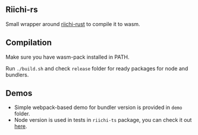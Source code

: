 ## Riichi-rs

Small wrapper around [riichi-rust](https://github.com/MahjongPantheon/riichi-rust) to compile it to wasm.

## Compilation

Make sure you have wasm-pack installed in PATH.

Run `./build.sh` and check `release` folder for ready packages for node and bundlers.

## Demos

- Simple webpack-based demo for bundler version is provided in `demo` folder.
- Node version is used in tests in `riichi-ts` package, you can check it
  out [here](https://github.com/MahjongPantheon/riichi-ts/blob/main/riichi_realdata_rs.test.ts).
